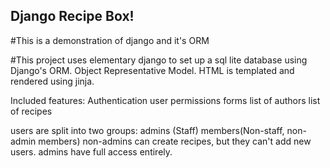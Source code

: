 ## Django Recipe Box!

#This is a demonstration of django and it's ORM

#This project uses elementary django to set up a sql lite database using Django's ORM. Object Representative Model. HTML is templated and rendered using jinja.

Included features:
Authentication
user permissions
forms
list of authors
list of recipes


users are split into two groups:
admins (Staff)
members(Non-staff, non-admin members)
non-admins can create recipes, but they can't add new users.
admins have full access entirely.